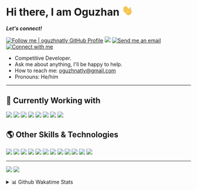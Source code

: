 <h1>Hi there, I am Oguzhan <img src="assets/hi.gif" width="30px"></h1>
<p><b><i>Let's connect!</i></b></p>
<p>
  <a target="_blank" href="https://github.com/oguzhnatly"><img alt="Follow me | oguzhnatly GitHub Profile" src="https://img.shields.io/github/followers/oguzhnatly?label=FOLLOW&style=for-the-badge"></a>
  <a href="https://api.whatsapp.com/send?phone=+905533480648&text=Hello%20Oguzhan,%20I%20got%20your%20contact%20from%20your%20Github%20profile" alt="Connect on Whatsapp"><img src="https://img.shields.io/badge/WHATSAPP-%2325D366.svg?&style=for-the-badge&logo=whatsapp&logoColor=white" /></a>
  <a target="_blank" href="mailto:oguzhnatly@gmail.com"><img alt="Send me an email" src="https://img.shields.io/badge/gmail-c14438.svg?&style=for-the-badge&logo=gmail&logoColor=white"></a>
  <a target="_blank" href="https://www.linkedin.com/in/oguzhanatalay/"><img alt="Connect with me" src="https://img.shields.io/badge/linkedin-blue.svg?&style=for-the-badge&logo=linkedin&logoColor=white"></a>
</p>
<ul>
  <li>Competitive Developer.</li>
  <li>Ask me about anything, I'll be happy to help.</li>
  <li>How to reach me: <a href="mailto:oguzhnatly@gmail.com">oguzhnatly@gmail.com</a></li>
  <li>Pronouns: He/him</li>
</ul>
<hr />
<h2>🚀 Currently Working with</h2>
<p>
  <img src="https://img.shields.io/badge/javascript-%23F7DF1E.svg?&style=for-the-badge&logo=javascript&logoColor=white" />
  <img src="https://img.shields.io/badge/react-%2361DAFB.svg?&style=for-the-badge&logo=react&logoColor=white" />
  <img src="https://img.shields.io/badge/react%20native-%2361DAFB.svg?&style=for-the-badge&logo=react&logoColor=white" />
  <img src="https://img.shields.io/badge/sass-%23CC6699.svg?&style=for-the-badge&logo=sass&logoColor=white" />
  <img src="https://img.shields.io/badge/flutter-%2302569B.svg?&style=for-the-badge&logo=flutter&logoColor=white" />
  <img src="https://img.shields.io/badge/mysql-%234479A1.svg?&style=for-the-badge&logo=mysql&logoColor=white" />
  <img src="https://img.shields.io/badge/typescript-%233178C6.svg?&style=for-the-badge&logo=typescript&logoColor=white" />
  <img src="https://img.shields.io/badge/jest-%23C21325.svg?&style=for-the-badge&logo=jest&logoColor=white" />
</p>
<h2>🌎 Other Skills & Technologies</h2>
<p>
  <img src="https://img.shields.io/badge/postgresql-%23336791.svg?&style=for-the-badge&logo=postgresql&logoColor=white" />
  <img src="https://img.shields.io/badge/php-%23777BB4.svg?&style=for-the-badge&logo=php&logoColor=white" />
  <img src="https://img.shields.io/badge/python-%233776AB.svg?&style=for-the-badge&logo=python&logoColor=white" />
  <img src="https://img.shields.io/badge/html5-%23E34F26.svg?&style=for-the-badge&logo=html5&logoColor=white" />
  <img src="https://img.shields.io/badge/css3-%231572B6.svg?&style=for-the-badge&logo=css3&logoColor=white" />
  <img src="https://img.shields.io/badge/git-%23F05032.svg?&style=for-the-badge&logo=git&logoColor=white" />
  <img src="https://img.shields.io/badge/google%20cloud-%234285F4.svg?&style=for-the-badge&logo=google%20cloud&logoColor=white" />
  <img src="https://img.shields.io/badge/firebase-%23FFCA28.svg?&style=for-the-badge&logo=firebase&logoColor=black" />
  <img src="https://img.shields.io/badge/redwoodjs-%23BF4722.svg?&style=for-the-badge&logo=redwoodjs&logoColor=white" />
  <img src="https://img.shields.io/badge/mongodb-%2347A248.svg?&style=for-the-badge&logo=mongodb&logoColor=white" />
  <img src="https://img.shields.io/badge/figma-%23F24E1E.svg?&style=for-the-badge&logo=figma&logoColor=white" />
  <img src="https://img.shields.io/badge/adobe%20xd-%23FF3366.svg?&style=for-the-badge&logo=adobe%20xd&logoColor=white" />
</p>
<hr />
<p>
  <img src="https://github-readme-stats.vercel.app/api?username=oguzhnatly&show_icons=true&theme=gotham&hide_border=1&count_private=true" />
  <img src="https://github-readme-stats.vercel.app/api/top-langs/?username=oguzhnatly&layout=compact&theme=gotham&hide_border=1" />
</p>
<details>
  <summary>📊 Github Wakatime Stats</summary>
  <p align="center">
    <img src="https://github-readme-stats.vercel.app/api/wakatime?username=oguzhnatly&layout=compact&theme=gotham&hide_border=true" alt="Ayushi Rawat | Stats" />
  </p>
</details>
